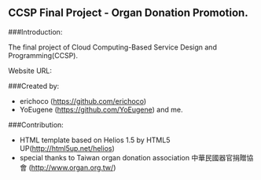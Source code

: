 CCSP Final Project - Organ Donation Promotion.
---------

###Introduction:

   The final project of Cloud Computing-Based Service Design and Programming(CCSP).
   
   Website URL:

###Created by:

   * erichoco (https://github.com/erichoco)
   * YoEugene (https://github.com/YoEugene)
   and me.

  
###Contribution:

   * HTML template based on Helios 1.5 by HTML5 UP(http://html5up.net/helios)
   * special thanks to Taiwan organ donation association 中華民國器官捐贈協會 (http://www.organ.org.tw/)

